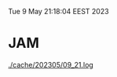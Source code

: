 Tue  9 May 21:18:04 EEST 2023
# JAM
<a href='./cache/202305/09_21.log'>./cache/202305/09_21.log</a>
